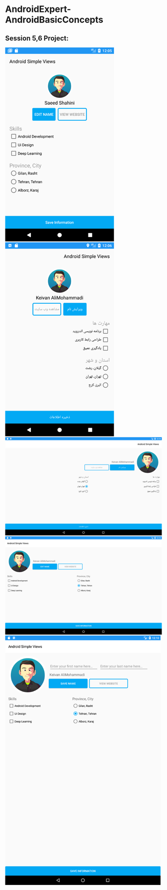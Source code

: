 # AndroidExpert-AndroidBasicConcepts
## Session 5,6 Project:

<img src="https://github.com/saeedsh92/AndroidExpert-AndroidBasicConcepts/blob/master/Screenshot_1508587524.png?raw=true" width="350"> <img src="https://github.com/saeedsh92/AndroidExpert-AndroidBasicConcepts/blob/master/Screenshot_1508587596.png" width="350">
<img src="https://github.com/saeedsh92/AndroidExpert-AndroidBasicConcepts/blob/master/Screenshot_1508587802.png" width="1024">
<img src="https://github.com/saeedsh92/AndroidExpert-AndroidBasicConcepts/blob/master/Screenshot_1508587832.png" width="1204">
<img src="https://github.com/saeedsh92/AndroidExpert-AndroidBasicConcepts/blob/master/Screenshot_1508587838.png" width="500">

